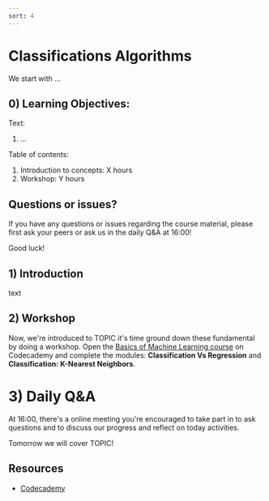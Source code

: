 ```yaml
---
sort: 4
---
```


# Classifications Algorithms

We start with ...

## 0) Learning Objectives:
Text:
1. ...

Table of contents:
1. Introduction to concepts: X hours
2. Workshop: Y hours


## Questions or issues?
If you have any questions or issues regarding the course material, please first ask your peers or ask us in the daily Q&A at 16:00!



Good luck!


## 1) Introduction
text

## 2) Workshop
Now, we're introduced to TOPIC it's time ground down these fundamental by doing a workshop. Open the [Basics of Machine Learning course](https://www.codecademy.com/learn/machine-learning) on Codecademy and complete the modules: **Classification Vs Regression** and **Classification: K-Nearest Neighbors**.


# 3) Daily Q&A
At 16:00, there's a online meeting you're encouraged to take part in to ask questions and to discuss our progress and reflect on today activities.

Tomorrow we will cover TOPIC!



## Resources
- [Codecademy](https://www.codecademy.com/learn/machine-learning)
